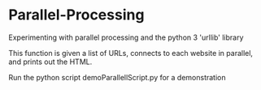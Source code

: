 # Parallel-Processing
Experimenting with parallel processing and the python 3 'urllib' library

This function is given a list of URLs, connects to each website in parallel, and prints out the HTML.

Run the python script demoParallellScript.py for a demonstration
